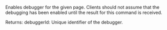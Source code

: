 Enables debugger for the given page. Clients should not assume that the debugging has been
enabled until the result for this command is received.

Returns:
debuggerId: Unique identifier of the debugger.
